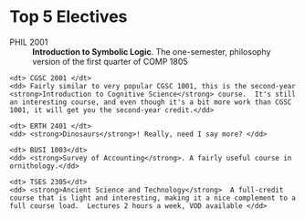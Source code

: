 <h1> Top 5 Electives </h1>

<dl>
	<dt> PHIL 2001 </dt>
	<dd> <strong>Introduction to Symbolic Logic</strong>.  The one-semester, philosophy version of the first quarter of COMP 1805</dd>

	<dt> CGSC 2001 </dt>
	<dd> Fairly similar to very popular CGSC 1001, this is the second-year <strong>Introduction to Cognitive Science</strong> course.  It's still an interesting course, and even though it's a bit more work than CGSC 1001, it will get you the second-year credit.</dd>

	<dt> ERTH 2401 </dt>
	<dd> <strong>Dinosaurs</strong>! Really, need I say more? </dd>

	<dt> BUSI 1003</dt>
	<dd> <strong>Survey of Accounting</strong>. A fairly useful course in ornithology.</dd>

	<dt> TSES 2305</dt>
	<dd> <strong>Ancient Science and Technology</strong>  A full-credit course that is light and interesting, making it a nice complement to a full course load.  Lectures 2 hours a week, VOD available </dd>
</dl>
